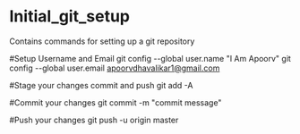 # Initial_git_setup
Contains commands for setting up a git repository

#Setup Username and Email
git config --global user.name "I Am Apoorv"
git config --global user.email apoorvdhavalikar1@gmail.com
 

#Stage your changes commit and push
git add -A

#Commit your changes
git commit -m "commit message"

#Push your changes
git push -u origin master
